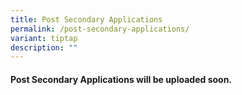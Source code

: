 ```yaml
---
title: Post Secondary Applications
permalink: /post-secondary-applications/
variant: tiptap
description: ""
---
```

<h4>Post Secondary Applications will be uploaded soon.</h4>
<p></p>